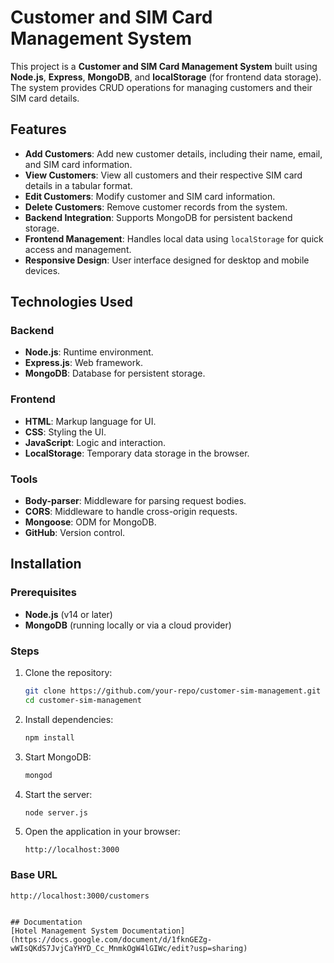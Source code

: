 # Customer and SIM Card Management System

This project is a **Customer and SIM Card Management System** built using **Node.js**, **Express**, **MongoDB**, and **localStorage** (for frontend data storage). The system provides CRUD operations for managing customers and their SIM card details.

## Features

- **Add Customers**: Add new customer details, including their name, email, and SIM card information.
- **View Customers**: View all customers and their respective SIM card details in a tabular format.
- **Edit Customers**: Modify customer and SIM card information.
- **Delete Customers**: Remove customer records from the system.
- **Backend Integration**: Supports MongoDB for persistent backend storage.
- **Frontend Management**: Handles local data using `localStorage` for quick access and management.
- **Responsive Design**: User interface designed for desktop and mobile devices.

## Technologies Used

### Backend
- **Node.js**: Runtime environment.
- **Express.js**: Web framework.
- **MongoDB**: Database for persistent storage.

### Frontend
- **HTML**: Markup language for UI.
- **CSS**: Styling the UI.
- **JavaScript**: Logic and interaction.
- **LocalStorage**: Temporary data storage in the browser.

### Tools
- **Body-parser**: Middleware for parsing request bodies.
- **CORS**: Middleware to handle cross-origin requests.
- **Mongoose**: ODM for MongoDB.
- **GitHub**: Version control.

## Installation

### Prerequisites
- **Node.js** (v14 or later)
- **MongoDB** (running locally or via a cloud provider)

### Steps

1. Clone the repository:
   ```bash
   git clone https://github.com/your-repo/customer-sim-management.git
   cd customer-sim-management
   ```

2. Install dependencies:
   ```bash
   npm install
   ```

3. Start MongoDB:
   ```bash
   mongod
   ```

4. Start the server:
   ```bash
   node server.js
   ```

5. Open the application in your browser:
   ```
   http://localhost:3000
   ```

### Base URL
```
http://localhost:3000/customers


## Documentation
[Hotel Management System Documentation](https://docs.google.com/document/d/1fknGEZg-wWIsQKdS7JvjCaYHYD_Cc_MnmkOgW4lGIWc/edit?usp=sharing)





